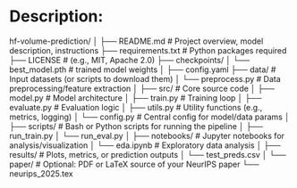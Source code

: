 
# Description:


hf-volume-prediction/
│
├── README.md                  # Project overview, model description, instructions
├── requirements.txt           # Python packages required
├── LICENSE                    # (e.g., MIT, Apache 2.0)
├── checkpoints/
│   └── best_model.pth        # trained model weights
│
├── config.yaml
├── data/                      # Input datasets (or scripts to download them)
│   └── preprocess.py          # Data preprocessing/feature extraction
│
├── src/                       # Core source code
│   ├── model.py               # Model architecture
│   ├── train.py               # Training loop
│   ├── evaluate.py            # Evaluation logic
│   ├── utils.py               # Utility functions (e.g., metrics, logging)
│   └── config.py              # Central config for model/data params
│
├── scripts/                   # Bash or Python scripts for running the pipeline
│   ├── run_train.py
│   └── run_eval.py
│
├── notebooks/                 # Jupyter notebooks for analysis/visualization
│   └── eda.ipynb              # Exploratory data analysis
│
├── results/                   # Plots, metrics, or prediction outputs
│   └── test_preds.csv
│
└── paper/                     # Optional: PDF or LaTeX source of your NeurIPS paper
    └── neurips_2025.tex

